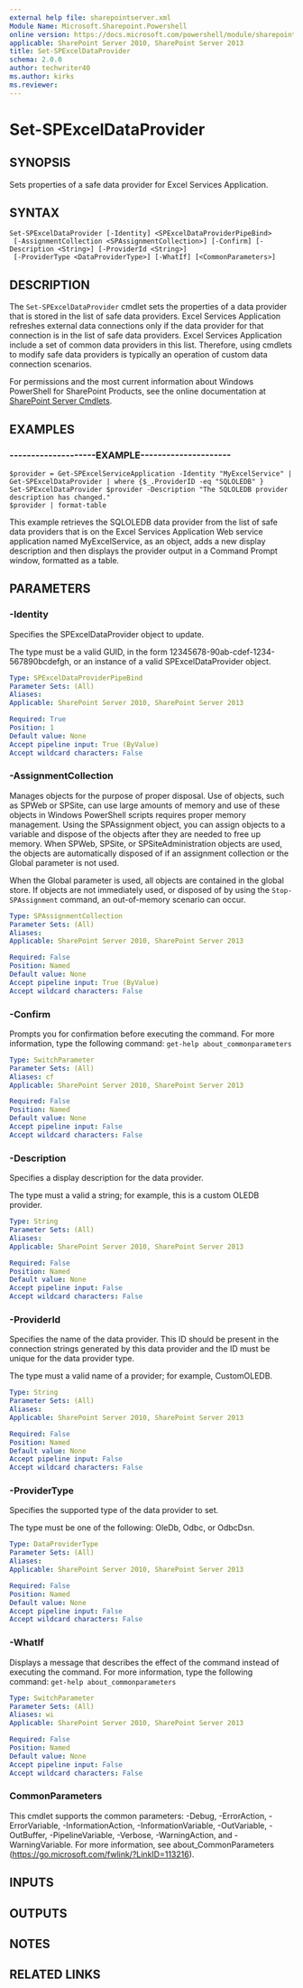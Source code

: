 ```yaml
---
external help file: sharepointserver.xml
Module Name: Microsoft.Sharepoint.Powershell
online version: https://docs.microsoft.com/powershell/module/sharepoint-server/set-spexceldataprovider
applicable: SharePoint Server 2010, SharePoint Server 2013
title: Set-SPExcelDataProvider
schema: 2.0.0
author: techwriter40
ms.author: kirks
ms.reviewer:
---
```


# Set-SPExcelDataProvider

## SYNOPSIS
Sets properties of a safe data provider for Excel Services Application.


## SYNTAX

```
Set-SPExcelDataProvider [-Identity] <SPExcelDataProviderPipeBind>
 [-AssignmentCollection <SPAssignmentCollection>] [-Confirm] [-Description <String>] [-ProviderId <String>]
 [-ProviderType <DataProviderType>] [-WhatIf] [<CommonParameters>]
```

## DESCRIPTION
The `Set-SPExcelDataProvider` cmdlet sets the properties of a data provider that is stored in the list of safe data providers.
Excel Services Application refreshes external data connections only if the data provider for that connection is in the list of safe data providers. 
Excel Services Application include a set of common data providers in this list.
Therefore, using cmdlets to modify safe data providers is typically an operation of custom data connection scenarios.

For permissions and the most current information about Windows PowerShell for SharePoint Products, see the online documentation at [SharePoint Server Cmdlets](https://docs.microsoft.com/powershell/sharepoint/sharepoint-server/sharepoint-server-cmdlets).


## EXAMPLES

### --------------------EXAMPLE---------------------
```
$provider = Get-SPExcelServiceApplication -Identity "MyExcelService" | Get-SPExcelDataProvider | where {$_.ProviderID -eq "SQLOLEDB" } 
Set-SPExcelDataProvider $provider -Description "The SQLOLEDB provider description has changed."
$provider | format-table
```

This example retrieves the SQLOLEDB data provider from the list of safe data providers that is on the Excel Services Application Web service application named MyExcelService, as an object, adds a new display description and then displays the provider output in a Command Prompt window, formatted as a table.


## PARAMETERS

### -Identity
Specifies the SPExcelDataProvider object to update.

The type must be a valid GUID, in the form 12345678-90ab-cdef-1234-567890bcdefgh, or an instance of a valid SPExcelDataProvider object.

```yaml
Type: SPExcelDataProviderPipeBind
Parameter Sets: (All)
Aliases: 
Applicable: SharePoint Server 2010, SharePoint Server 2013

Required: True
Position: 1
Default value: None
Accept pipeline input: True (ByValue)
Accept wildcard characters: False
```

### -AssignmentCollection
Manages objects for the purpose of proper disposal.
Use of objects, such as SPWeb or SPSite, can use large amounts of memory and use of these objects in Windows PowerShell scripts requires proper memory management.
Using the SPAssignment object, you can assign objects to a variable and dispose of the objects after they are needed to free up memory.
When SPWeb, SPSite, or SPSiteAdministration objects are used, the objects are automatically disposed of if an assignment collection or the Global parameter is not used.

When the Global parameter is used, all objects are contained in the global store.
If objects are not immediately used, or disposed of by using the `Stop-SPAssignment` command, an out-of-memory scenario can occur.

```yaml
Type: SPAssignmentCollection
Parameter Sets: (All)
Aliases: 
Applicable: SharePoint Server 2010, SharePoint Server 2013

Required: False
Position: Named
Default value: None
Accept pipeline input: True (ByValue)
Accept wildcard characters: False
```

### -Confirm
Prompts you for confirmation before executing the command.
For more information, type the following command: `get-help about_commonparameters`

```yaml
Type: SwitchParameter
Parameter Sets: (All)
Aliases: cf
Applicable: SharePoint Server 2010, SharePoint Server 2013

Required: False
Position: Named
Default value: None
Accept pipeline input: False
Accept wildcard characters: False
```

### -Description
Specifies a display description for the data provider.

The type must a valid a string; for example, this is a custom OLEDB provider.

```yaml
Type: String
Parameter Sets: (All)
Aliases: 
Applicable: SharePoint Server 2010, SharePoint Server 2013

Required: False
Position: Named
Default value: None
Accept pipeline input: False
Accept wildcard characters: False
```

### -ProviderId
Specifies the name of the data provider.
This ID should be present in the connection strings generated by this data provider and the ID must be unique for the data provider type.

The type must a valid name of a provider; for example, CustomOLEDB.

```yaml
Type: String
Parameter Sets: (All)
Aliases: 
Applicable: SharePoint Server 2010, SharePoint Server 2013

Required: False
Position: Named
Default value: None
Accept pipeline input: False
Accept wildcard characters: False
```

### -ProviderType
Specifies the supported type of the data provider to set.

The type must be one of the following: OleDb, Odbc, or OdbcDsn.

```yaml
Type: DataProviderType
Parameter Sets: (All)
Aliases: 
Applicable: SharePoint Server 2010, SharePoint Server 2013

Required: False
Position: Named
Default value: None
Accept pipeline input: False
Accept wildcard characters: False
```

### -WhatIf
Displays a message that describes the effect of the command instead of executing the command.
For more information, type the following command: `get-help about_commonparameters`

```yaml
Type: SwitchParameter
Parameter Sets: (All)
Aliases: wi
Applicable: SharePoint Server 2010, SharePoint Server 2013

Required: False
Position: Named
Default value: None
Accept pipeline input: False
Accept wildcard characters: False
```

### CommonParameters
This cmdlet supports the common parameters: -Debug, -ErrorAction, -ErrorVariable, -InformationAction, -InformationVariable, -OutVariable, -OutBuffer, -PipelineVariable, -Verbose, -WarningAction, and -WarningVariable. For more information, see about_CommonParameters (https://go.microsoft.com/fwlink/?LinkID=113216).

## INPUTS

## OUTPUTS

## NOTES

## RELATED LINKS
